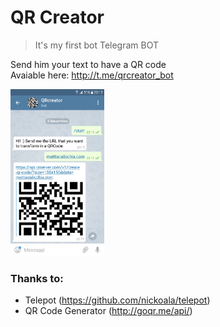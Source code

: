 # QR Creator
>It's my first bot Telegram BOT

Send him your text to have a QR code <br>
Avaiable here: http://t.me/qrcreator_bot

<img src="https://github.com/mattiacalicchia/qrcreator/blob/master/snapshot.jpeg?raw=true" width="150">

### Thanks to:
* Telepot (https://github.com/nickoala/telepot)
* QR Code Generator (http://goqr.me/api/)
